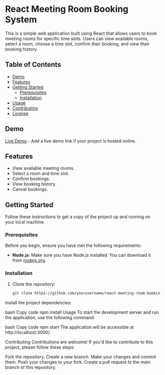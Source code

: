 # React Meeting Room Booking System

This is a simple web application built using React that allows users to book meeting rooms for specific time slots. Users can view available rooms, select a room, choose a time slot, confirm their booking, and view their booking history.

## Table of Contents

- [Demo](#demo)
- [Features](#features)
- [Getting Started](#getting-started)
  - [Prerequisites](#prerequisites)
  - [Installation](#installation)
- [Usage](#usage)
- [Contributing](#contributing)
- [License](#license)

## Demo

[Live Demo](#) - Add a live demo link if your project is hosted online.

## Features

- View available meeting rooms.
- Select a room and time slot.
- Confirm bookings.
- View booking history.
- Cancel bookings.

## Getting Started

Follow these instructions to get a copy of the project up and running on your local machine.

### Prerequisites

Before you begin, ensure you have met the following requirements:

- **Node.js**: Make sure you have Node.js installed. You can download it from [nodejs.org](https://nodejs.org/).

### Installation

1. Clone the repository:

   ```bash
   git clone https://github.com/yourusername/react-meeting-room-booking.git
Install the project dependencies:

bash
Copy code
npm install
Usage
To start the development server and run the application, use the following command:

bash
Copy code
npm start
The application will be accessible at http://localhost:3000/.

Contributing
Contributions are welcome! If you'd like to contribute to this project, please follow these steps:

Fork the repository.
Create a new branch.
Make your changes and commit them.
Push your changes to your fork.
Create a pull request to the main branch of this repository.
